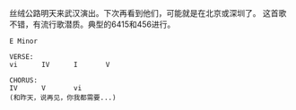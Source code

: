 丝绒公路明天来武汉演出。下次再看到他们，可能就是在北京或深圳了。
这首歌不错，有流行歌潜质。典型的6415和456进行。

```
E Minor

VERSE:
vi      IV      I       V

CHORUS:
IV      V       vi
(和昨天，说再见，你我都需要...)
```

